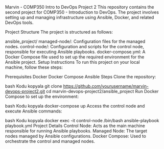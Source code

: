 Marvin - COMP350 Intro to DevOps Project 2
This repository contains the second project for COMP350 - Introduction to DevOps. The project involves setting up and managing infrastructure using Ansible, Docker, and related DevOps tools.

Project Structure
The project is structured as follows:

ansible_project/
managed-node/: Configuration files for the managed nodes.
control-node/: Configuration and scripts for the control node, responsible for executing Ansible playbooks.
docker-compose.yml: A Docker Compose file used to set up the required environment for the Ansible project.
Setup Instructions
To run this project on your local machine, follow these steps:

Prerequisites
Docker
Docker Compose
Ansible
Steps
Clone the repository:

bash
Kodu kopyala
git clone https://github.com/yourusername/marvin-devops-project2.git
cd marvin-devops-project2/ansible_project
Run Docker Compose to set up the environment:

bash
Kodu kopyala
docker-compose up
Access the control node and execute Ansible commands:

bash
Kodu kopyala
docker exec -it control-node /bin/bash
ansible-playbook playbook.yml
Project Details
Control Node: Acts as the main machine responsible for running Ansible playbooks.
Managed Node: The target nodes managed by Ansible configurations.
Docker Compose: Used to orchestrate the control and managed nodes.
